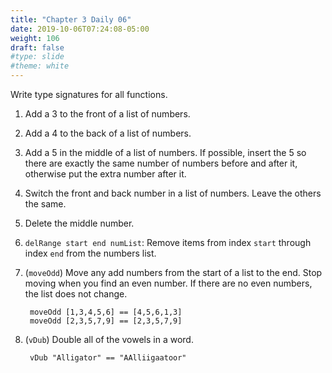 ```yaml
---
title: "Chapter 3 Daily 06"
date: 2019-10-06T07:24:08-05:00
weight: 106
draft: false
#type: slide
#theme: white
---
```

Write type signatures for all functions.

1. Add a 3 to the front of a list of numbers.
2. Add a 4 to the back of a list of numbers.
3. Add a 5 in the middle of a list of numbers. If possible, insert the
   5 so there are exactly the same number of numbers before and after
   it, otherwise put the extra number after it. 
4. Switch the front and back number in a list of numbers. Leave the
   others the same.
5. Delete the middle number.
6. `delRange start end numList`: Remove items from index `start`
   through index `end` from the numbers list.
7. (`moveOdd`) Move any add numbers from the start of a list to the end. Stop
   moving when you find an even number. If there are no even numbers,
   the list does not change.
   
		moveOdd [1,3,4,5,6] == [4,5,6,1,3]
		moveOdd [2,3,5,7,9] == [2,3,5,7,9]
8. (`vDub`) Double all of the vowels in a word.

		vDub "Alligator" == "AAlliigaatoor"
